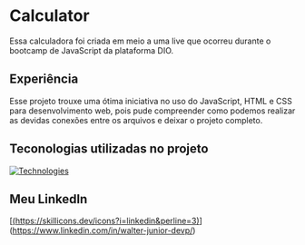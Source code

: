 # Calculator
Essa calculadora foi criada em meio a uma live que ocorreu durante o bootcamp de JavaScript da plataforma DIO.

## Experiência
Esse projeto trouxe uma ótima iniciativa no uso do JavaScript, HTML e CSS para desenvolvimento web, pois pude compreender como podemos realizar as devidas conexões entre os arquivos e deixar o projeto completo.

## Teconologias utilizadas no projeto

[![Technologies](https://skillicons.dev/icons?i=js,html,css)](https://skillicons.dev)

## Meu LinkedIn

[[(https://skillicons.dev/icons?i=linkedin&perline=3)](https://skillicons.dev)](https://www.linkedin.com/in/walter-junior-devp/)